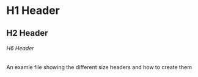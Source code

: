# H1 Header
## H2 Header
###### H6 Header

An examle file showing the different size headers and how to create them
